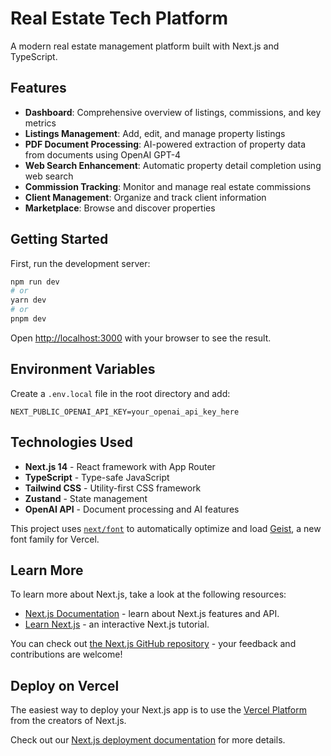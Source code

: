 # Real Estate Tech Platform

A modern real estate management platform built with Next.js and TypeScript.

## Features

- **Dashboard**: Comprehensive overview of listings, commissions, and key metrics
- **Listings Management**: Add, edit, and manage property listings
- **PDF Document Processing**: AI-powered extraction of property data from documents using OpenAI GPT-4
- **Web Search Enhancement**: Automatic property detail completion using web search
- **Commission Tracking**: Monitor and manage real estate commissions
- **Client Management**: Organize and track client information
- **Marketplace**: Browse and discover properties

## Getting Started

First, run the development server:

```bash
npm run dev
# or
yarn dev
# or
pnpm dev
```

Open [http://localhost:3000](http://localhost:3000) with your browser to see the result.

## Environment Variables

Create a `.env.local` file in the root directory and add:

```
NEXT_PUBLIC_OPENAI_API_KEY=your_openai_api_key_here
```

## Technologies Used

- **Next.js 14** - React framework with App Router
- **TypeScript** - Type-safe JavaScript
- **Tailwind CSS** - Utility-first CSS framework
- **Zustand** - State management
- **OpenAI API** - Document processing and AI features

<!-- Build trigger comment for environment variable update -->

This project uses [`next/font`](https://nextjs.org/docs/app/building-your-application/optimizing/fonts) to automatically optimize and load [Geist](https://vercel.com/font), a new font family for Vercel.

## Learn More

To learn more about Next.js, take a look at the following resources:

- [Next.js Documentation](https://nextjs.org/docs) - learn about Next.js features and API.
- [Learn Next.js](https://nextjs.org/learn) - an interactive Next.js tutorial.

You can check out [the Next.js GitHub repository](https://github.com/vercel/next.js) - your feedback and contributions are welcome!

## Deploy on Vercel

The easiest way to deploy your Next.js app is to use the [Vercel Platform](https://vercel.com/new?utm_medium=default-template&filter=next.js&utm_source=create-next-app&utm_campaign=create-next-app-readme) from the creators of Next.js.

Check out our [Next.js deployment documentation](https://nextjs.org/docs/app/building-your-application/deploying) for more details.
